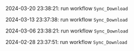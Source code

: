 2024-03-20 23:38:21: run workflow `Sync_Download` 

2024-03-13 23:37:38: run workflow `Sync_Download` 

2024-03-06 23:38:21: run workflow `Sync_Download` 

2024-02-28 23:37:51: run workflow `Sync_Download` 


